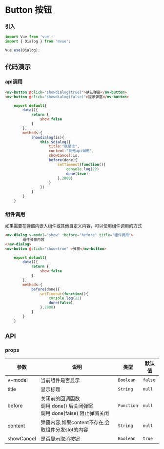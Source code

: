 # Button 按钮


### 引入

``` javascript
import Vue from 'vue';
import { Dialog } from 'mvue';

Vue.use(Dialog);
```


## 代码演示

### api调用


```html
<mv-button @click="showdialog(true)">确认弹窗</mv-button>
<mv-button @click="showdialog(false)">提示弹窗</mv-button>
```

```js
    export default{
        data(){
            return {
                show:false
            }
        },
        methods:{
            showdialog(is){
                this.$dialog({
                    title:"我是谁",
                    content:"我是api调用",
                    showCancel:is,
                    before(done){
                        setTimeout(function(){
                            console.log(22)
                            done(true);
                        },2000)
                    }
                })
            }
        }
    } 
```

### 组件调用

如果需要在弹窗内嵌入组件或其他自定义内容，可以使用组件调用的方式

```html
<mv-dialog v-model="show" :before="before" title="组件调用">
        组件弹窗内容
</mv-dialog>
<mv-button @click="show=true" >弹窗</mv-button>
```

```js
    export default{
        data(){
            return {
                show:false
            }
        },
        methods:{
            before(done){
                setTimeout(function(){
                    console.log(22)
                    done(false);
                },2000)
            }
        }
    }  
```

## API

### props

| 参数 | 说明 | 类型 | 默认值
| ---  | --- | --- | --- |
v-model | 当前组件是否显示 | `Boolean` | `false`
title | 显示标题 | `String` | `null`
before | 关闭前的回调函数<br>调用 done() 后关闭弹窗<br>调用 done(false) 阻止弹窗关闭 | `Function` | `null`
content | 弹窗内容,如果content不存在;会取组件分发slot的内容 | `String` | `null`
showCancel | 是否显示取消按钮 | `Boolean` | `true`